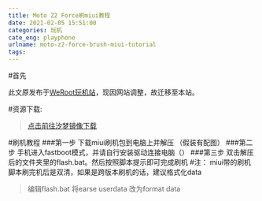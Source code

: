 ```yaml
---
title: Moto Z2 Force刷miui教程
date: 2021-02-05 15:51:00
categories: 玩机
cate_eng: playphone
urlname: moto-z2-force-brush-miui-tutorial
tags:
---
```

<!--markdown-->#首先
此文原发布于[WeRoot玩机站][1]，现因网站调整，故迁移至本站。

#资源下载:
> [点击前往汐梦镜像下载](https://mirrors.lolinet.com/firmware/moto/nash/custom/miui/Art_Chen/) 

#刷机教程
###第一步
下载miui刷机包到电脑上并解压
（假装有配图）
###第二步
手机进入fastboot模式，并请自行安装驱动连接电脑（）
###第三步
双击解压后的文件夹里的flash.bat。然后按照脚本提示即可完成刷机
#注：
miui带的刷机脚本刷完机后是双清，如果是跨版本刷机的话，建议格式化data
>编辑flash.bat
将earse userdata
改为format data

[1]: https://www.weroot.top/post-12.html